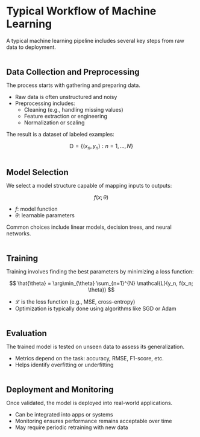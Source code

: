 # Typical Workflow of Machine Learning

A typical machine learning pipeline includes several key steps from raw data to deployment.

<br>

**<span style="font-size:1.5em;">Data Collection and Preprocessing</span>**

The process starts with gathering and preparing data.

- Raw data is often unstructured and noisy  
- Preprocessing includes:
  - Cleaning (e.g., handling missing values)
  - Feature extraction or engineering
  - Normalization or scaling  

The result is a dataset of labeled examples:

$$
\mathbb{D} = \{ (x_n, y_n) : n = 1, \dots, N \}
$$

<br>

**<span style="font-size:1.5em;">Model Selection</span>**

We select a model structure capable of mapping inputs to outputs:

$$
f(x; \theta)
$$

- $f$: model function  
- $\theta$: learnable parameters

Common choices include linear models, decision trees, and neural networks.

<br>

**<span style="font-size:1.5em;">Training</span>**

Training involves finding the best parameters by minimizing a loss function:

$$
\hat{\theta} = \arg\min_{\theta} \sum_{n=1}^{N} \mathcal{L}(y_n, f(x_n; \theta))
$$

- $\mathcal{L}$ is the loss function (e.g., MSE, cross-entropy)  
- Optimization is typically done using algorithms like SGD or Adam

<br>

**<span style="font-size:1.5em;">Evaluation</span>**

The trained model is tested on unseen data to assess its generalization.

- Metrics depend on the task: accuracy, RMSE, F1-score, etc.  
- Helps identify overfitting or underfitting

<br>

**<span style="font-size:1.5em;">Deployment and Monitoring</span>**

Once validated, the model is deployed into real-world applications.

- Can be integrated into apps or systems  
- Monitoring ensures performance remains acceptable over time  
- May require periodic retraining with new data

<br>
